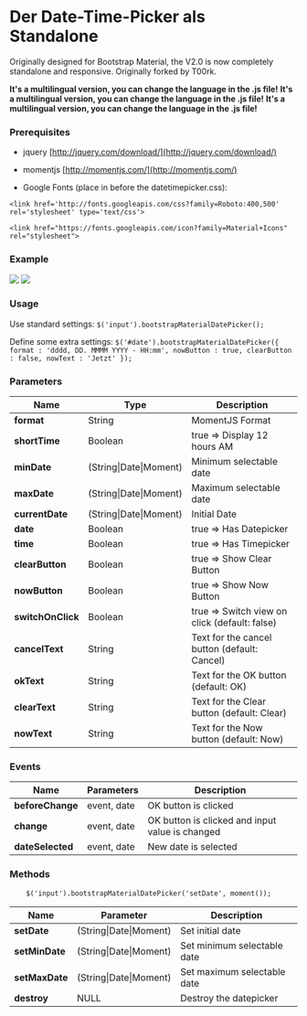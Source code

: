 # Der Date-Time-Picker als Standalone

Originally designed for Bootstrap Material, the V2.0 is now completely standalone and responsive.
Originally forked by T00rk.


**It's a multilingual version, you can change the language in the .js file!**
**It's a multilingual version, you can change the language in the .js file!**
**It's a multilingual version, you can change the language in the .js file!**


### Prerequisites

* jquery [http://jquery.com/download/](http://jquery.com/download/)

* momentjs [http://momentjs.com/](http://momentjs.com/)

* Google Fonts (place in <head> before the datetimepicker.css):

`<link href='http://fonts.googleapis.com/css?family=Roboto:400,500' rel='stylesheet' type='text/css'>`

`<link href="https://fonts.googleapis.com/icon?family=Material+Icons" rel="stylesheet">`


### Example

![](http://pichoster.net/images/2016/05/31/687474703a2f2f692e696d6775722e636f6d2f4d66375234314c2e706e67IjRO.png?raw=true)
![](http://pichoster.net/images/2016/05/31/device-2015-04-19-163042-480x708.png?raw=true)

### Usage

Use standard settings:
        `$('input').bootstrapMaterialDatePicker();`
	
Define some extra settings:
        `$('#date').bootstrapMaterialDatePicker({
		format : 'dddd, DD. MMMM YYYY - HH:mm',
		nowButton : true,
		clearButton : false,
		nowText : 'Jetzt'
	});`


	
### Parameters

| Name				| Type							| Description									|
| ----------------- | ----------------------------- | --------------------------------------------- |
| **format**		| String						| MomentJS Format								|
| **shortTime**		| Boolean						| true => Display 12 hours AM|PM 				|
| **minDate**		| (String\|Date\|Moment)		| Minimum selectable date						|
| **maxDate**		| (String\|Date\|Moment)		| Maximum selectable date						|
| **currentDate**	| (String\|Date\|Moment)		| Initial Date									|
| **date**			| Boolean						| true => Has Datepicker						|
| **time**			| Boolean						| true => Has Timepicker						|
| **clearButton**	| Boolean						| true => Show Clear Button						|
| **nowButton**		| Boolean						| true => Show Now Button						|
| **switchOnClick**	| Boolean						| true => Switch view on click (default: false) |
| **cancelText**	| String						| Text for the cancel button (default: Cancel)	|
| **okText**		| String						| Text for the OK button (default: OK)			|
| **clearText**		| String						| Text for the Clear button (default: Clear)	|
| **nowText**		| String						| Text for the Now button (default: Now)		|


### Events

| Name				| Parameters				| Description										|
| ----------------- | ------------------------- | ------------------------------------------------- |
| **beforeChange**	| event, date				| OK button is clicked								|
| **change**		| event, date				| OK button is clicked and input value is changed	|
| **dateSelected**	| event, date				| New date is selected								|


### Methods

        $('input').bootstrapMaterialDatePicker('setDate', moment());

| Name				| Parameter					| Description					|
| ----------------- | ------------------------- | ----------------------------- |
| **setDate**		| (String\|Date\|Moment)	| Set initial date				|
| **setMinDate**	| (String\|Date\|Moment)	| Set minimum selectable date	|
| **setMaxDate**	| (String\|Date\|Moment)	| Set maximum selectable date	|
| **destroy**		| NULL						| Destroy the datepicker		|

	
